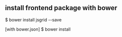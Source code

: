 ## install frontend package with bower

$ bower install jsgrid --save

[with bower.json]
$ bower install
